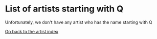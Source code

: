 # List of artists starting with Q
Unfortunately, we don't have any artist who has the name starting with Q

[Go back to the artist index](../index.md)
